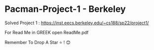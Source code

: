 # Pacman-Project-1 - Berkeley

Solved Project 1 : https://inst.eecs.berkeley.edu/~cs188/sp22/project1/

For Read Me in GREEK open ReadMe.pdf

Remember To Drop A Star ⭐ ! 😊
